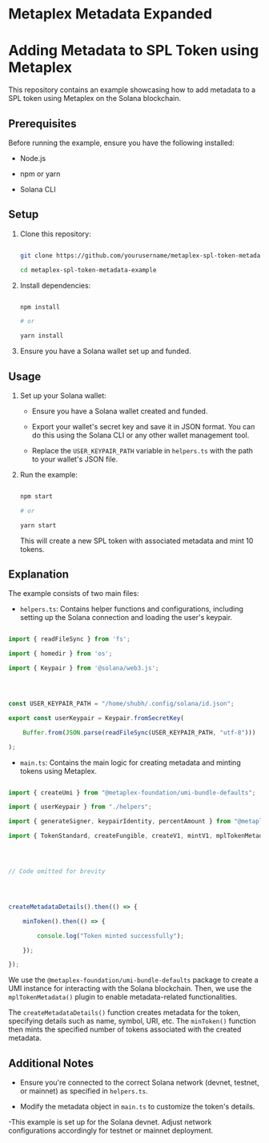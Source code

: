 # Metaplex Metadata Expanded




# Adding Metadata to SPL Token using Metaplex




This repository contains an example showcasing how to add metadata to a SPL token using Metaplex on the Solana blockchain.




## Prerequisites




Before running the example, ensure you have the following installed:




- Node.js

- npm or yarn

- Solana CLI




## Setup




1. Clone this repository:




    ```bash

    git clone https://github.com/yourusername/metaplex-spl-token-metadata-example.git

    cd metaplex-spl-token-metadata-example

    ```




2. Install dependencies:




    ```bash

    npm install

    # or

    yarn install

    ```




3. Ensure you have a Solana wallet set up and funded.




## Usage




1. Set up your Solana wallet:




    - Ensure you have a Solana wallet created and funded.

    - Export your wallet's secret key and save it in JSON format. You can do this using the Solana CLI or any other wallet management tool.

    - Replace the `USER_KEYPAIR_PATH` variable in `helpers.ts` with the path to your wallet's JSON file.




2. Run the example:




    ```bash

    npm start

    # or

    yarn start

    ```




    This will create a new SPL token with associated metadata and mint 10 tokens.




## Explanation




The example consists of two main files:




- `helpers.ts`: Contains helper functions and configurations, including setting up the Solana connection and loading the user's keypair.




```typescript

import { readFileSync } from 'fs';

import { homedir } from 'os';

import { Keypair } from '@solana/web3.js';




const USER_KEYPAIR_PATH = "/home/shubh/.config/solana/id.json";

export const userKeypair = Keypair.fromSecretKey(

    Buffer.from(JSON.parse(readFileSync(USER_KEYPAIR_PATH, "utf-8")))

);

```

- `main.ts`: Contains the main logic for creating metadata and minting tokens using Metaplex.

```typescript

import { createUmi } from "@metaplex-foundation/umi-bundle-defaults";

import { userKeypair } from "./helpers";

import { generateSigner, keypairIdentity, percentAmount } from "@metaplex-foundation/umi";

import { TokenStandard, createFungible, createV1, mintV1, mplTokenMetadata } from "@metaplex-foundation/mpl-token-metadata";




// Code omitted for brevity




createMetadataDetails().then(() => {

    minToken().then(() => {

        console.log("Token minted successfully");

    });

});

```

We use the `@metaplex-foundation/umi-bundle-defaults` package to create a UMI instance for interacting with the Solana blockchain. Then, we use the `mplTokenMetadata()` plugin to enable metadata-related functionalities.




The `createMetadataDetails()` function creates metadata for the token, specifying details such as name, symbol, URI, etc. The `minToken()` function then mints the specified number of tokens associated with the created metadata.




## Additional Notes




- Ensure you're connected to the correct Solana network (devnet, testnet, or mainnet) as specified in `helpers.ts`.

- Modify the metadata object in `main.ts` to customize the token's details.

-This example is set up for the Solana devnet. Adjust network configurations accordingly for testnet or mainnet deployment.
